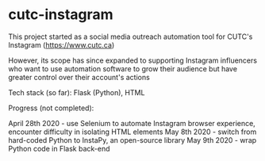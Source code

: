 # cutc-instagram

This project started as a social media outreach automation tool for CUTC's Instagram (https://www.cutc.ca)

However, its scope has since expanded to supporting Instagram influencers who want to use automation software to grow their audience but have greater control over their account's actions

Tech stack (so far): Flask (Python), HTML

Progress (not completed): 

April 28th 2020 - use Selenium to automate Instagram browser experience, encounter difficulty in isolating HTML elements
May 8th 2020 - switch from hard-coded Python to InstaPy, an open-source library
May 9th 2020 - wrap Python code in Flask back-end